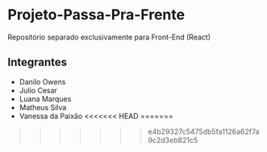 # Projeto-Passa-Pra-Frente
Repositório separado exclusivamente para Front-End (React)

## Integrantes

- Danilo Owens
- Julio Cesar
- Luana Marques
- Matheus Silva
- Vanessa da Paixão
<<<<<<< HEAD
=======

>>>>>>> e4b29327c5475db5fa1126a62f7a9c2d3eb821c5
